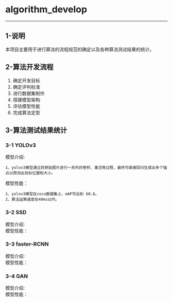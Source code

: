 # algorithm_develop
---
## 1-说明
本项目主要用于进行算法的流程规范的确定以及各种算法测试结果的统计。 

## 2-算法开发流程
1. 确定开发目标
2. 确定评判标准
3. 进行数据集制作
4. 搭建模型架构
5. 评估模型性能
6. 完成算法定型

## 3-算法测试结果统计
### 3-1 YOLOv3
模型介绍:

    1、yolov3模型通过将原始图片进行一系列的卷积、激活等过程，最终可直接回归生成出多个锚点以预测出目标位置和大小。
    
模型性能：

    1、yolov3模型在coco数据集上，mAP可达到 60.6。
    2、算法运算速度在40ms以内。
### 3-2 SSD
模型介绍:  
模型性能： 
### 3-3 faster-RCNN
模型介绍:  
模型性能：
### 3-4 GAN
模型介绍:  
模型性能：